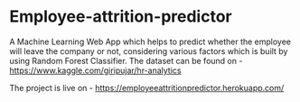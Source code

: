 # Employee-attrition-predictor
A Machine Learning Web App which helps to predict whether the employee will leave the company or not, considering various factors which is built by using Random Forest Classifier.
The dataset can be found on - https://www.kaggle.com/giripujar/hr-analytics

The project is live on - https://employeeattritionpredictor.herokuapp.com/
